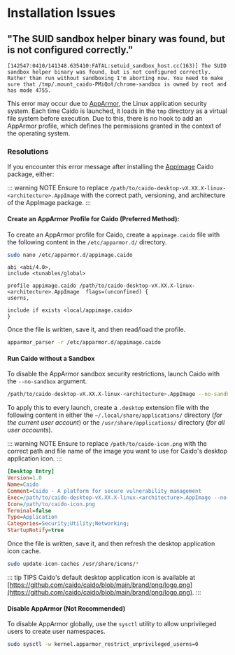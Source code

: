# Installation Issues

## "The SUID sandbox helper binary was found, but is not configured correctly."

```text
[142547:0410/141348.635410:FATAL:setuid_sandbox_host.cc(163)] The SUID sandbox helper binary was found, but is not configured correctly. Rather than run without sandboxing I'm aborting now. You need to make sure that /tmp/.mount_caido-PMiQot/chrome-sandbox is owned by root and has mode 4755.
```

This error may occur due to [AppArmor](https://apparmor.net/), the Linux application security system. Each time Caido is launched, it loads in the `tmp` directory as a virtual file system before execution. Due to this, there is no hook to add an AppArmor profile, which defines the permissions granted in the context of the operating system.

### Resolutions

If you encounter this error message after installing the [AppImage](/quickstart/linux#appimage) Caido package, either:

::: warning NOTE
Ensure to replace `/path/to/caido-desktop-vX.XX.X-linux-<architecture>.AppImage` with the correct path, versioning, and architecture of the AppImage package.
:::

#### Create an AppArmor Profile for Caido (Preferred Method):

To create an AppArmor profile for Caido, create a `appimage.caido` file with the following content in the `/etc/apparmor.d/` directory.

```bash
sudo nano /etc/apparmor.d/appimage.caido
```

```text
abi <abi/4.0>,
include <tunables/global>

profile appimage.caido /path/to/caido-desktop-vX.XX.X-linux-<architecture>.AppImage  flags=(unconfined) {
userns,

include if exists <local/appimage.caido>
}
```

Once the file is written, save it, and then read/load the profile.

```bash
apparmor_parser -r /etc/apparmor.d/appimage.caido
```

#### Run Caido without a Sandbox

To disable the AppArmor sandbox security restrictions, launch Caido with the `--no-sandbox` argument.

```bash
/path/to/caido-desktop-vX.XX.X-linux-<architecture>.AppImage --no-sandbox
```

To apply this to every launch, create a `.desktop` extension file with the following content in either the `~/.local/share/applications/` directory (_for the current user account_) or the `/usr/share/applications/` directory (_for all user accounts_).

::: warning NOTE
Ensure to replace `/path/to/caido-icon.png` with the correct path and file name of the image you want to use for Caido's desktop application icon.
:::

```ini
[Desktop Entry]
Version=1.0
Name=Caido
Comment=Caido - A platform for secure vulnerability management
Exec=/path/to/caido-desktop-vX.XX.X-linux-<architecture>.AppImage --no-sandbox
Icon=/path/to/caido-icon.png
Terminal=false
Type=Application
Categories=Security;Utility;Networking;
StartupNotify=true
```

Once the file is written, save it, and then refresh the desktop application icon cache.

```bash
sudo update-icon-caches /usr/share/icons/*
```

::: tip TIPS
Caido's default desktop application icon is available at [https://github.com/caido/caido/blob/main/brand/png/logo.png](https://github.com/caido/caido/blob/main/brand/png/logo.png).
:::

#### Disable AppArmor (Not Recommended)

To disable AppArmor globally, use the `sysctl` utility to allow unprivileged users to create user namespaces.

```bash
sudo sysctl -w kernel.apparmor_restrict_unprivileged_userns=0
```
